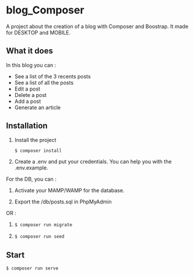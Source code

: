 # blog_Composer
A project about the creation of a blog with Composer and Boostrap. It made for DESKTOP and MOBILE.

## What it does

In this blog you can :

- See a list of the 3 recents posts
- See a list of all the posts
- Edit a post
- Delete a post
- Add a post
- Generate an article 

## Installation

1. Install the project

    ```bash
    $ composer install
    ```
    
2. Create a .env and put your credentials. You can help you with the .env.example.

For the DB, you can :

1. Activate your MAMP/WAMP for the database.

2. Export the /db/posts.sql in PhpMyAdmin

OR : 

1.  
    ```bash
    $ composer run migrate
    ```

2. 
    ```bash
    $ composer run seed
    ```


## Start

    $ composer run serve



